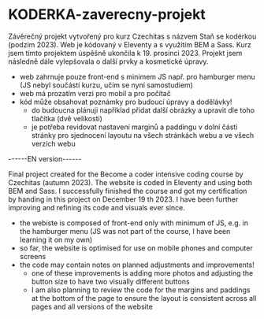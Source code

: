 # KODERKA-zaverecny-projekt

Závěrečný projekt vytvořený pro kurz Czechitas s názvem Staň se kodérkou (podzim 2023). Web je kódovaný v Eleventy a s využitím BEM a Sass.
Kurz jsem tímto projektem úspěšně ukončila k 19. prosinci 2023. Projekt jsem následně dále vylepšovala o další prvky a kosmetické úpravy.

- web zahrnuje pouze front-end s minimem JS např. pro hamburger menu (JS nebyl součástí kurzu, učím se nyní samostudiem)
- web má prozatím verzi pro mobil a pro počítač
- kód může obsahovat poznámky pro budoucí úpravy a dodělávky!
    - do budoucna plánuji například přidat další obrázky a upravit dle toho tlačítka (dvě velikosti)
    - je potřeba revidovat nastavení marginů a paddingu v dolní části stránky pro sjednocení layoutu na všech stránkách webu a ve všech verzích webu

------EN version------

Final project created for the Become a coder intensive coding course by Czechitas (autumn 2023). The website is coded in Eleventy and using both BEM and Sass. I successfully finished the course and got my certification by handing in this project on December 19 th 2023. I have been further improving and refining its code and visuals ever since.

- the webiste is composed of front-end only with minimum of JS, e.g. in the hamburger menu (JS was not part of the course, I have been learning it on my own)
- so far, the website is optimised for use on mobile phones and computer screens
- the code may contain notes on planned adjustments and improvements!
    - one of these improvements is adding more photos and adjusting the button size to have two visually different buttons
    - I am also planning to review the code for the margins and paddings at the bottom of the page to ensure the layout is consistent across all pages and all versions of the website